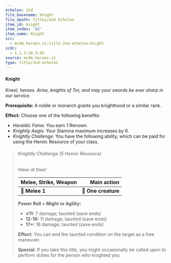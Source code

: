 ```yaml
---
echelon: 2nd
file_basename: Knight
file_dpath: Titles/2nd Echelon
item_id: knight
item_index: '02'
item_name: Knight
scc:
  - mcdm.heroes.v1:title.2nd-echelon:knight
scdc:
  - 1.1.1:16.3:02
source: mcdm.heroes.v1
type: title/2nd-echelon
---
```


#### Knight

*Kneel, heroes. Arise, knights of Tor, and may your swords be ever sharp in our service.*

**Prerequisite:** A noble or monarch grants you knighthood or a similar rank.

**Effect:** Choose one of the following benefits:

- *Heraldic Fame:* You earn 1 Renown.
- *Knightly Aegis:* Your Stamina maximum increases by 6.
- *Knightly Challenge:* You have the following ability, which can be paid for using the Heroic Resource of your class.

<!-- -->
> ###### Knightly Challenge (5 Heroic Resource)
>
> *Have at thee!*
>
> | **Melee, Strike, Weapon** |     **Main action** |
> | ------------------------- | ------------------: |
> | **📏 Melee 1**            | **🎯 One creature** |
>
> **Power Roll + Might or Agility:**
>
> - **≤11:** 7 damage; taunted (save ends)
> - **12-16:** 11 damage; taunted (save ends)
> - **17+:** 16 damage; taunted (save ends)
>
> **Effect:** You can end the taunted condition on the target as a free maneuver.
>
> **Special:** If you take this title, you might occasionally be called upon to perform duties for the person who knighted you.
